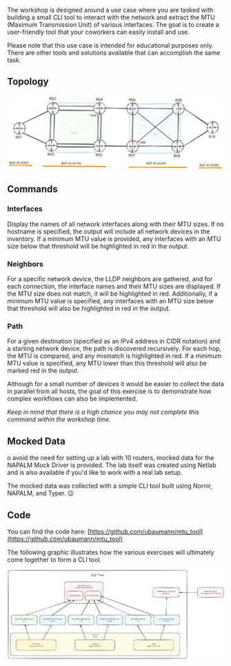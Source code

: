 
The workshop is designed around a use case where you are tasked with building a small CLI tool to interact with the network and extract the MTU (Maximum Transmission Unit) of various interfaces. The goal is to create a user-friendly tool that your coworkers can easily install and use.

Please note that this use case is intended for educational purposes only. There are other tools and solutions available that can accomplish the same task.

## Topology

![lab topology](img/mtu_lab.svg)


## Commands

### Interfaces

Display the names of all network interfaces along with their MTU sizes. If no hostname is specified, the output will include all network devices in the inventory. If a minimum MTU value is provided, any interfaces with an MTU size below that threshold will be highlighted in red in the output.

### Neighbors

For a specific network device, the LLDP neighbors are gathered, and for each connection, the interface names and their MTU sizes are displayed. If the MTU size does not match, it will be highlighted in red. Additionally, if a minimum MTU value is specified, any interfaces with an MTU size below that threshold will also be highlighted in red in the output.

### Path

For a given destination (specified as an IPv4 address in CIDR notation) and a starting network device, the path is discovered recursively. For each hop, the MTU is compared, and any mismatch is highlighted in red. If a minimum MTU value is specified, any MTU lower than this threshold will also be marked red in the output.

Although for a small number of devices it would be easier to collect the data in parallel from all hosts, the goal of this exercise is to demonstrate how complex workflows can also be implemented.

*Keep in mind that there is a high chance you may not complete this command within the workshop time.*

## Mocked Data

o avoid the need for setting up a lab with 10 routers, mocked data for the NAPALM Mock Driver is provided. The lab itself was created using Netlab and is also available if you'd like to work with a real lab setup.

The mocked data was collected with a simple CLI tool built using Nornir, NAPALM, and Typer. 😉

## Code

You can find the code here: [https://github.com/ubaumann/mtu_tool](https://github.com/ubaumann/mtu_tool)

The following graphic illustrates how the various exercises will ultimately come together to form a CLI tool.

![CLI Tool files](img/cli_tool_files.png)
